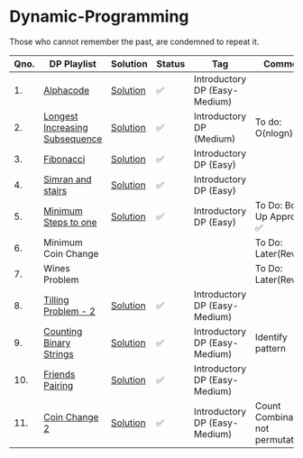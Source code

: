 # Dynamic-Programming
Those who cannot remember the past, are condemned to repeat it.

|Qno.|  DP Playlist | Solution |Status | Tag |Comments |
| ------ | ------------- | -------|------ | ------ | -------- |
|1.| [Alphacode](https://www.spoj.com/problems/ACODE/) | [Solution](https://github.com/anuanu0-0/Recursion_and_Dynamic-Programming/blob/master/Introductory_DP/Alphacode.cpp) | :white_check_mark: |Introductory DP (Easy-Medium)| |
|2.|[Longest Increasing Subsequence](https://leetcode.com/problems/longest-increasing-subsequence/)|[Solution](https://github.com/anuanu0-0/Recursion_and_Dynamic-Programming/blob/master/Introductory_DP/LIS.cpp)|:white_check_mark:|Introductory DP (Medium)| To do: O(nlogn) sol |
|3.|[Fibonacci](https://leetcode.com/problems/fibonacci-number/)|[Solution](https://github.com/anuanu0-0/Recursion_and_Dynamic-Programming/blob/master/Introductory_DP/Fibonacci.cpp)|:white_check_mark:|Introductory DP (Easy)|| 
|4.|[Simran and stairs](https://www.hackerearth.com/practice/basic-programming/recursion/recursion-and-backtracking/practice-problems/algorithm/simran-and-stairs/description/)|[Solution](https://github.com/anuanu0-0/Recursion_and_Dynamic-Programming/blob/master/Introductory_DP/Simran_and_stairs.cpp)|:white_check_mark:|Introductory DP (Easy)||
|5.|[Minimum Steps to one](https://codezen.codingninjas.com/practice/471/852/min-steps-to-one-using-dp)|[Solution](https://github.com/anuanu0-0/Recursion_and_Dynamic-Programming/blob/master/Introductory_DP/MinStepsToOne.cpp)|:white_check_mark:|Introductory DP (Easy)| To Do: Bottom Up Approach :white_check_mark:|
|6.|Minimum Coin Change||||To Do: Later(Revision)|
|7.|Wines Problem||||To Do: Later(Revision)|
|8.|[Tilling Problem - 2](https://github.com/anuanu0-0/Recursion_and_Dynamic-Programming/blob/master/Questions/Tiling%20Problem.md) |[Solution](https://github.com/anuanu0-0/Recursion_and_Dynamic-Programming/blob/master/Introductory_DP/TillingProblem2.cpp)|:white_check_mark: |Introductory DP (Easy-Medium)||
|9.|[Counting Binary Strings](https://github.com/anuanu0-0/Recursion_and_Dynamic-Programming/blob/master/Questions/Count%20number%20of%20Binary%20Strings.md)|[Solution](https://github.com/anuanu0-0/Recursion_and_Dynamic-Programming/blob/master/Introductory_DP/CountBinaryStrings.cpp)|:white_check_mark: |Introductory DP (Easy-Medium)|Identify pattern|
|10.|[Friends Pairing ](https://github.com/anuanu0-0/Recursion_and_Dynamic-Programming/blob/master/Questions/Friends%20Pairing.md)|[Solution](https://github.com/anuanu0-0/Recursion_and_Dynamic-Programming/blob/master/Introductory_DP/FriendsPairing.cpp)|:white_check_mark: |Introductory DP (Easy-Medium)||
|11.|[Coin Change 2](https://leetcode.com/problems/coin-change-2/)|[Solution](https://github.com/anuanu0-0/Recursion_and_Dynamic-Programming/blob/master/Introductory_DP/CoinChange.cpp)|:white_check_mark: |Introductory DP (Easy-Medium)|Count Combinations not permutations|

